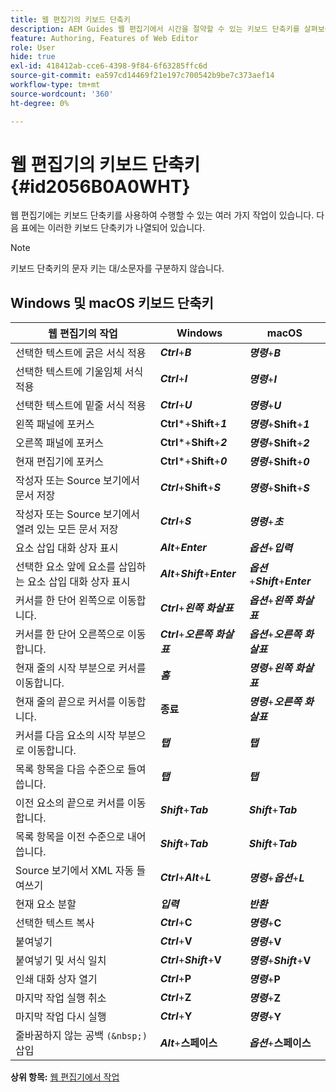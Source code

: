 ```yaml
---
title: 웹 편집기의 키보드 단축키
description: AEM Guides 웹 편집기에서 시간을 절약할 수 있는 키보드 단축키를 살펴보십시오.
feature: Authoring, Features of Web Editor
role: User
hide: true
exl-id: 418412ab-cce6-4398-9f84-6f63285ffc6d
source-git-commit: ea597cd14469f21e197c700542b9be7c373aef14
workflow-type: tm+mt
source-wordcount: '360'
ht-degree: 0%

---
```


# 웹 편집기의 키보드 단축키 {#id2056B0A0WHT}

웹 편집기에는 키보드 단축키를 사용하여 수행할 수 있는 여러 가지 작업이 있습니다. 다음 표에는 이러한 키보드 단축키가 나열되어 있습니다.

>[!NOTE]
>
> 키보드 단축키의 문자 키는 대/소문자를 구분하지 않습니다.

## Windows 및 macOS 키보드 단축키

| 웹 편집기의 작업 | Windows | macOS |
|-----------------------|-----------------|-----------------|
| 선택한 텍스트에 굵은 서식 적용 | ***Ctrl***+***B*** | ***명령***+***B*** |
| 선택한 텍스트에 기울임체 서식 적용 | ***Ctrl***+***I*** | ***명령***+***I*** |
| 선택한 텍스트에 밑줄 서식 적용 | ***Ctrl***+***U*** | ***명령***+***U*** |
| 왼쪽 패널에 포커스 | **Ctrl***+**Shift**+***1*** | ***명령***+**Shift**+***1*** |
| 오른쪽 패널에 포커스 | **Ctrl***+**Shift**+***2*** | ***명령***+**Shift**+***2*** |
| 현재 편집기에 포커스 | **Ctrl***+**Shift**+***0*** | ***명령***+**Shift**+***0*** |
| 작성자 또는 Source 보기에서 문서 저장 | ***Ctrl***+**Shift**+***S*** | ***명령***+**Shift**+***S*** |
| 작성자 또는 Source 보기에서 열려 있는 모든 문서 저장 | ***Ctrl***+***S*** | ***명령***+***초*** |
| 요소 삽입 대화 상자 표시 | ***Alt***+***Enter*** | ***옵션***+***입력*** |
| 선택한 요소 앞에 요소를 삽입하는 요소 삽입 대화 상자 표시 | ***Alt***+***Shift***+***Enter*** | ***옵션***+***Shift***+***Enter*** |
| 커서를 한 단어 왼쪽으로 이동합니다. | ***Ctrl***+***왼쪽 화살표*** | ***옵션***+***왼쪽 화살표*** |
| 커서를 한 단어 오른쪽으로 이동합니다. | ***Ctrl***+***오른쪽 화살표*** | ***옵션***+***오른쪽 화살표*** |
| 현재 줄의 시작 부분으로 커서를 이동합니다. | ***홈*** | ***명령***+***왼쪽 화살표*** |
| 현재 줄의 끝으로 커서를 이동합니다. | **종료** | ***명령***+***오른쪽 화살표*** |
| 커서를 다음 요소의 시작 부분으로 이동합니다. | ***탭*** | ***탭*** |
| 목록 항목을 다음 수준으로 들여씁니다. | ***탭*** | ***탭*** |
| 이전 요소의 끝으로 커서를 이동합니다. | ***Shift***+***Tab*** | ***Shift***+***Tab*** |
| 목록 항목을 이전 수준으로 내어씁니다. | ***Shift***+***Tab*** | ***Shift***+***Tab*** |
| Source 보기에서 XML 자동 들여쓰기 | ***Ctrl***+***Alt***+***L*** | ***명령***+***옵션***+***L*** |
| 현재 요소 분할 | ***입력*** | ***반환*** |
| 선택한 텍스트 복사 | ***Ctrl***+**C** | ***명령***+**C** |
| 붙여넣기 | ***Ctrl***+**V** | ***명령***+**V** |
| 붙여넣기 및 서식 일치 | ***Ctrl***+***Shift***+**V** | ***명령***+***Shift***+**V** |
| 인쇄 대화 상자 열기 | ***Ctrl***+**P** | ***명령***+**P** |
| 마지막 작업 실행 취소 | ***Ctrl***+**Z** | ***명령***+**Z** |
| 마지막 작업 다시 실행 | ***Ctrl***+**Y** | ***명령***+**Y** |
| 줄바꿈하지 않는 공백 `(&nbsp;)` 삽입 | ***Alt***+**스페이스** | ***옵션***+**스페이스** |

**상위 항목:** [웹 편집기에서 작업](web-editor.md)
